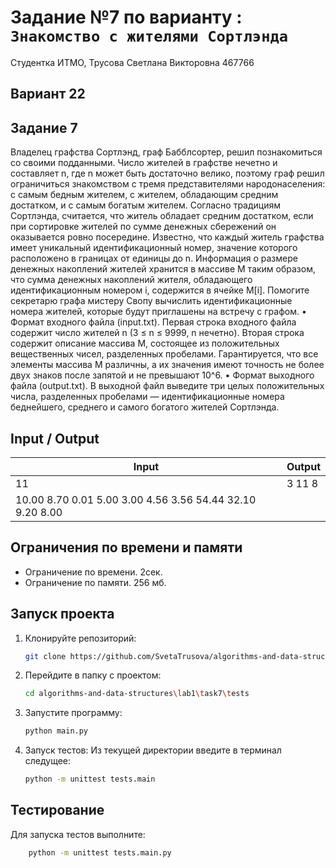 # Задание №7 по варианту : `Знакомство с жителями Сортлэнда`
Студентка ИТМО,  Трусова Светлана Викторовна 467766

## Вариант 22

## Задание 7
Владелец графства Сортлэнд, граф Бабблсортер, решил познакомиться со своими подданными. Число жителей в графстве нечетно и составляет n, где n может
быть достаточно велико, поэтому граф решил ограничиться знакомством с тремя
представителями народонаселения: с самым бедным жителем, с жителем, обладающим средним достатком, и с самым богатым жителем.
Согласно традициям Сортлэнда, считается, что житель обладает средним достатком, если при сортировке жителей по сумме денежных сбережений он оказывается ровно посередине. Известно, что каждый житель графства имеет уникальный идентификационный номер, значение которого расположено в границах от
единицы до n. Информация о размере денежных накоплений жителей хранится в
массиве M таким образом, что сумма денежных накоплений жителя, обладающего
идентификационным номером i, содержится в ячейке M[i]. Помогите секретарю
графа мистеру Свопу вычислить идентификационные номера жителей, которые
будут приглашены на встречу с графом.
• Формат входного файла (input.txt). Первая строка входного файла содержит число жителей n (3 ≤ n ≤ 9999, n нечетно). Вторая строка содержит
описание массива M, состоящее из положительных вещественных чисел,
разделенных пробелами. Гарантируется, что все элементы массива M различны, а их значения имеют точность не более двух знаков после запятой и
не превышают 10^6. 
• Формат выходного файла (output.txt). В выходной файл выведите три целых положительных числа, разделенных пробелами — идентификационные
номера беднейшего, среднего и самого богатого жителей Сортлэнда.

## Input / Output 

| Input                                                     | Output |
|-----------------------------------------------------------|--------|
| 11                                                        | 3 11 8 |
| 10.00 8.70 0.01 5.00 3.00 4.56 3.56 54.44 32.10 9.20 8.00 |        |


## Ограничения по времени и памяти

- Ограничение по времени. 2сек.
- Ограничение по памяти. 256 мб.


## Запуск проекта
1. Клонируйте репозиторий:
   ```bash
   git clone https://github.com/SvetaTrusova/algorithms-and-data-structures
   ```
2. Перейдите в папку с проектом:
   ```bash
   cd algorithms-and-data-structures\lab1\task7\tests
   ```
3. Запустите программу:
   ```bash
   python main.py
   ```

4. Запуск тестов:
   Из текущей директории введите в терминал следущее:
   ```bash
   python -m unittest tests.main
   ```


## Тестирование
Для запуска тестов выполните:
```bash
    python -m unittest tests.main.py
```